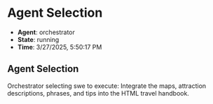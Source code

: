 # Agent Selection

- **Agent**: orchestrator
- **State**: running
- **Time**: 3/27/2025, 5:50:17 PM

## Agent Selection

Orchestrator selecting swe to execute: Integrate the maps, attraction descriptions, phrases, and tips into the HTML travel handbook.

